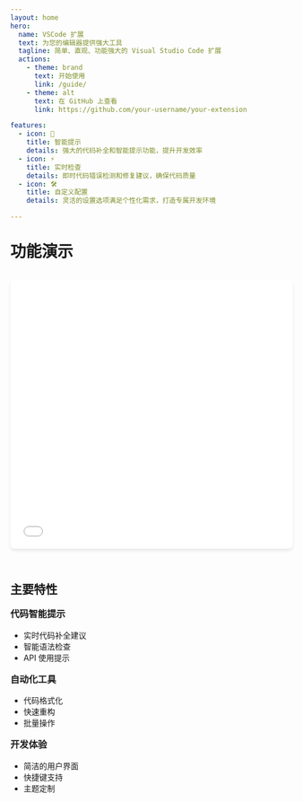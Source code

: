 ```yaml
---
layout: home
hero:
  name: VSCode 扩展
  text: 为您的编辑器提供强大工具
  tagline: 简单、直观、功能强大的 Visual Studio Code 扩展
  actions:
    - theme: brand
      text: 开始使用
      link: /guide/
    - theme: alt
      text: 在 GitHub 上查看
      link: https://github.com/your-username/your-extension

features:
  - icon: 🚀
    title: 智能提示
    details: 强大的代码补全和智能提示功能，提升开发效率
  - icon: ⚡️
    title: 实时检查
    details: 即时代码错误检测和修复建议，确保代码质量
  - icon: 🛠️
    title: 自定义配置
    details: 灵活的设置选项满足个性化需求，打造专属开发环境

---
```


<div class="vp-doc">

# 功能演示

<div class="slidev-container">
  <iframe 
    src="/slides/index.html" 
    style="width: 100%; height: 480px; border: none; border-radius: 8px; box-shadow: 0 4px 6px -1px rgb(0 0 0 / 0.1);"
    allow="fullscreen"
  ></iframe>
</div>

## 主要特性

### 代码智能提示
- 实时代码补全建议
- 智能语法检查
- API 使用提示

### 自动化工具
- 代码格式化
- 快速重构
- 批量操作

### 开发体验
- 简洁的用户界面
- 快捷键支持
- 主题定制

</div>

<style>
.slidev-container {
  margin: 2rem 0;
}

.vp-doc h1 {
  margin-top: 2rem;
}

.vp-doc h2 {
  margin-top: 1.5rem;
  border-top: 1px solid var(--vp-c-divider);
  padding-top: 1.5rem;
}

.vp-doc h3 {
  margin-top: 1rem;
}
</style>